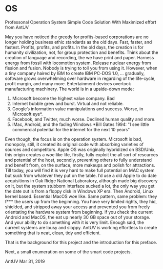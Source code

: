 # OS
Professonal Operation System Simple Code Solution
With Maximized effort from AntUV

May you have noticed the greedy for profits-based corporations are no longer holding business ethic standards as the old days. Fast, faster, and fastest. Profits, profits, and profits. In the old days, the creation is for humanity civilization, not, for group protection and benefits.
Think about the creation of language and recording, the we have print and paper. Harness energy from fossil with locomotion system. Release nuclear energy from fission and fusion. Nobody is trying to toll you from using it.
However, when a tiny company haired by IBM to create IBM PC-DOS 1.0, … gradually, software grows overwhelming over hardware in regarding of the life-cycle, profit margin, and many more. Entertainment devices overtook manufacturing machinery. The world is in a upside-down mode:
1)	Microsoft become the highest value company. Bad
2)	Internet bubble grew and burst. Virtual and not reliable.
3)	Google’s information value manipulations and success. Worse, in Microsoft eye*.
4)	Facebook, and Twitter, much worse. Declined human quality and more.
5)	iMac, Android, and the fading Windows
*Bill Gates 1994: "I see little commercial potential for the internet for the next 10 years"

Even though, the focus is on the operation system. Microsoft is bad, monopoly, still, it created its original code with absorbing varieties of sources and competitors. Apple OS was originally hybridized on BSD/Unix, this origin creates a w*o*e like life, firstly, fully exploit the all sort of resources and potential of the host, secondly, preventing others to fully understand and benefit from, on the surface, more makeups and polish for attractions. Till today, you will find it is very hard to make full potential on MAC system but suck from whatever they put on the table. I’d use a old Apple to do date acquisitions in Oak Ridge National Laboratory, although made big discovery on it, but the system stubborn interface sucked a lot, the only way you get the date out is from a floppy disk in Windows XP era.
Then Android, Linux kernel based. Essential MacOS w*o*e like. Same pattern, same problem: they f*** the users up from the beginning. You have very limited rights, they hid, shielded, and stripped away your access and prevented you from freely orientating the hardware system from beginning. If you check the current Android and MacOS, the eat up nearly 30 GB space out of your storage. And your ability to do something with it is very limit.
Enough said, the current systems are lousy and sloppy. AntUV is working effortless to create something that is neat, clean, tidy and efficient.

That is the background for this project and the introduction for this preface.

Next, a small enumeration on some of the smart code projects.

AntUV
Mar 31, 2019
